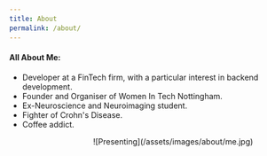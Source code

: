 ```yaml
---
title: About
permalink: /about/
---
```


#### All About Me:
* Developer at a FinTech firm, with a particular interest in backend development.
* Founder and Organiser of Women In Tech Nottingham.
* Ex-Neuroscience and Neuroimaging student.
* Fighter of Crohn's Disease.
* Coffee addict.

<div style="align:center; width:80%;; margin-left:30%" markdown="1">
![Presenting](/assets/images/about/me.jpg)
</div>
